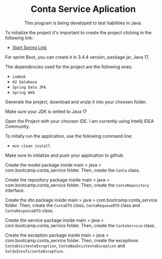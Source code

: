 <h1 align="center">Conta Service Aplication</h1>

<p align="center">This program is being developed to test habilities in Java.</p>

<p>To initialize the project it's important to create the project clicking in the following link:</p>

<ul>
  <li><a href="https://start.spring.io/">Start Spring Link</a></li>
</ul>

<p>For sprint Boot, you can create it in 3.4.4 version, package jar, Java 17.</p>

<p>The dependencies used for the project are the following ones:</p>

<ul>
  <li><code>Lombok</code></li>
  <li><code>H2 Database</code></li>
  <li><code>Spring Data JPA</code></li>
  <li><code>Spring Web</code></li>
</ul>

<p>Generate the project, download and unzip it into your choosen folder.</p>

<p>Make sure your JDK is setted to Java 17</p>

<p>Open the Project with your choosen IDE. I am currently using Intellij IDEA Community.</p>

<p>To initally run the application, use the following command line:</p>

<ul>
  <li><code>mvn clean install</code></li>
</ul>

<p>Make sure to initialize and push your application to github.</p>

<p>Create the model package inside main > java > com.bootcamp.conta_service folder. Then, create the <code>Conta</code> class.</p>

<p>Create the repository package inside main > java > com.bootcamp.conta_service folder. Then, create the <code>ContaRepository</code> interface.</p>

<p>Create the dto package inside main > java > com.bootcamp.conta_service folder. 
  Then, create the <code>ContaDTO</code> class, <code>ContaRequeseDTO</code> class and <code>ContaResponseDTO</code> class.</p>

<p>Create the service package inside main > java > com.bootcamp.conta_service folder. 
  Then, create the <code>ContaService</code> class.</p>

<p>Create the exception package inside main > java > com.bootcamp.conta_service folder. 
  Then, create the exceptions <code>ContaExistenteException</code>, <code>ContaNaoExistenteException</code> and <code>SaldoInsuficienteException</code>.</p>

  
